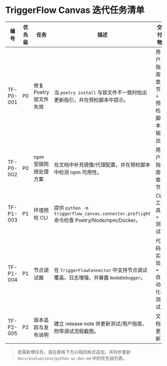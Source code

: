 # TriggerFlow Canvas 迭代任务清单

| 编号 | 优先级 | 任务 | 描述 | 交付物 | 状态 |
| ---- | ------ | ---- | ---- | ------ | ---- |
| TF-P0-001 | P0 | 修复 Poetry 锁文件失效 | 当 `poetry install` 与锁文件不一致时给出更新指引，并在预检脚本中提示。 | 用户指南章节 + 预检脚本输出 | ✅ 完成 |
| TF-P0-002 | P0 | npm 受限网络处理方案 | 在文档中补充镜像/代理配置，并在预检脚本中检测 npm 可用性。 | 用户指南章节 | ✅ 完成 |
| TF-P1-003 | P1 | 环境预检 CLI | 提供 `python -m triggerflow_canvas.connector.preflight` 命令检查 Poetry/Node/npm/Docker。 | CLI 工具 + 测试 | ✅ 完成 |
| TF-P1-004 | P1 | 节点调试器 | 在 `TriggerFlowConnector` 中支持节点调试覆盖、日志增强，并暴露 `NodeDebugger`。 | 代码实现 + 自动化测试 | ✅ 完成 |
| TF-P2-005 | P2 | 版本追踪与发布说明 | 建立 release note 并更新测试/用户指南，附带调试流程截图。 | 文档更新 | ✅ 完成 |

> 若需新增任务，请在表格下方以相同格式追加，并同步更新 `docs/evaluations/python-ai-dev.md` 中的优先级列表。
